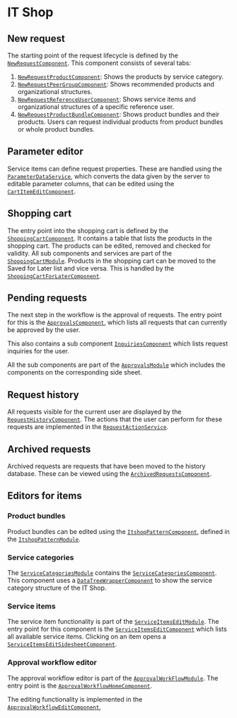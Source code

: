 # IT Shop

## New request
The starting point of the request lifecycle is defined by the [`NewRequestComponent`](../components/NewRequestComponent.html). This component consists of several tabs:

1. [`NewRequestProductComponent`](../components/NewRequestProductComponent.html): Shows the products by service category.
2. [`NewRequestPeerGroupComponent`](../components/NewRequestPeerGroupComponent.html): Shows recommended products and organizational structures.
3. [`NewRequestReferenceUserComponent`](../components/NewRequestReferenceUserComponent.html): Shows service items and organizational structures of a specific reference user.
4. [`NewRequestProductBundleComponent`](../components/NewRequestProductBundleComponent.html): Shows product bundles and their products. Users can request individual products from product bundles or whole product bundles.

## Parameter editor

Service items can define request properties. These are handled using the [`ParameterDataService`](../injectables/ParameterDataService.html), which converts the data given by the server to editable parameter columns, that can be edited using the [`CartItemEditComponent`](../components/CartItemEditComponent.html).

## Shopping cart
The entry point into the shopping cart is defined by the [`ShoppingCartComponent`](../components/ShoppingCartComponent.html). It contains a table that lists the products in the shopping cart. The products can be edited, removed and checked for validity. All sub components and services are part of the [`ShoppingCartModule`](../modules/ShoppingCartModule.html).
Products in the shopping cart can be moved to the Saved for Later list and vice versa. This is handled by the [`ShoppingCartForLaterComponent`](../components/ShoppingCartForLaterComponent.html).

## Pending requests

The next step in the workflow is the approval of requests. The entry point for this is the [`ApprovalsComponent`](../components/ApprovalsComponent.html), which lists all requests that can currently be approved by the user.

This also contains a sub component [`InquiriesComponent`](../components/InquiriesComponent.html) which lists request inquiries for the user.

All the sub components are part of the [`ApprovalsModule`](../modules/ApprovalsModule.html) which includes the components on the corresponding side sheet.

## Request history

All requests visible for the current user are displayed by the [`RequestHistoryComponent`](../components/RequestHistoryComponent.html). The actions that the user can perform for these requests are implemented in the [`RequestActionService`](../injectables/RequestActionService.html).

## Archived requests

Archived requests are requests that have been moved to the history database. These can be viewed using the [`ArchivedRequestsComponent`](../components/ArchivedRequestsComponent.html).

## Editors for items

### Product bundles

Product bundles can be edited using the [`ItshopPatternComponent`](../components/ItshopPatternComponent.html), defined in the [`ItshopPatternModule`](../modules/ItshopPatternModule.html).

### Service categories

The [`ServiceCategoriesModule`](../modules/ServiceCategoriesModule.html) contains the [`ServiceCategoriesComponent`](../components/ServiceCategoriesComponent.html). This component uses a [`DataTreeWrapperComponent`](../../qbm/components/DataTreeWrapperComponent.html) to show the service category structure of the IT Shop.

### Service items

The service item functionality is part of the [`ServiceItemsEditModule`](../modules/ServiceItemsEditModule.html). The entry point for this component is the [`ServiceItemsEditComponent`](../components/ServiceItemsEditComponent.html) which lists all available service items. Clicking on an item opens a [`ServiceItemsEditSidesheetComponent`](../components/ServiceItemsEditSidesheetComponent.html).

### Approval workflow editor

The approval workflow editor is part of the [`ApprovalWorkFlowModule`](../modules/ApprovalWorkFlowModule.html). The entry point is the [`ApprovalWorkflowHomeComponent`](../components/ApprovalWorkflowHomeComponent.html).

The editing functionality is implemented in the [`ApprovalWorkflowEditComponent`](../components/ApprovalWorkflowEditComponent.html),